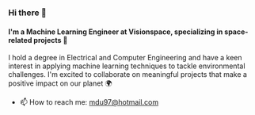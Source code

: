 ### Hi there 👋

#### I'm a Machine Learning Engineer at Visionspace, specializing in space-related projects :satellite:

I hold a degree in Electrical and Computer Engineering and have a keen interest in applying machine learning techniques to tackle environmental challenges. I'm excited to collaborate on meaningful projects that make a positive impact on our planet :earth_africa:

- 📫 How to reach me: mdu97@hotmail.com


<!--
**miguelmendesduarte/miguelmendesduarte** is a ✨ _special_ ✨ repository because its `README.md` (this file) appears on your GitHub profile.

Here are some ideas to get you started:

- 🔭 I’m currently working on ...
- 🌱 I’m currently learning ...
- 👯 I’m looking to collaborate on ...
- 🤔 I’m looking for help with ...
- 💬 Ask me about ...
- 📫 How to reach me: ...
- 😄 Pronouns: ...
- ⚡ Fun fact: ...
-->
